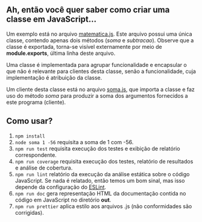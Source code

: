 ## Ah, então você quer saber como criar uma classe em JavaScript...
Um exemplo está no arquivo [matematica.js](matematica.js). Este
arquivo possui uma única classe, contendo apenas dois 
métodos (_soma_ e _subtracao_). Observe que a classe é exportada,
torna-se visível externamente por meio de **module.exports**,
última linha deste arquivo.

Uma classe é implementada para agrupar funcionalidade e 
encapsular o que não é relevante para clientes desta classe,
senão a funcionalidade, cuja implementação é atribuição da classe.

Um cliente desta classe está no arquivo [soma.js](soma.js), 
que importa a classe e faz uso do método _soma_ para produzir a soma 
dos argumentos fornecidos a este programa (cliente).

## Como usar?

1. ```npm install```
1. ```node soma 1 -56``` requisita a soma de 1 com -56.
1. ```npm run test``` requisita execução dos testes e exibição de relatório 
correspondente.
1. ```npm run coverage``` requisita execução dos testes, relatório de 
resultados e análise de cobertura.
1. ```npm run lint``` relatório da execução da análise estática sobre o 
código JavaScript. Se nada é relatado, então temos um bom sinal, mas isso 
depende da configuração do [ESLint](https://eslint.org/).
1. ```npm run doc``` gera representação HTML da documentação contida no 
código em JavaScript no diretório **out**.
1. ```npm run prettier``` aplica estilo aos arquivos .js (não conformidades são corrigidas).
